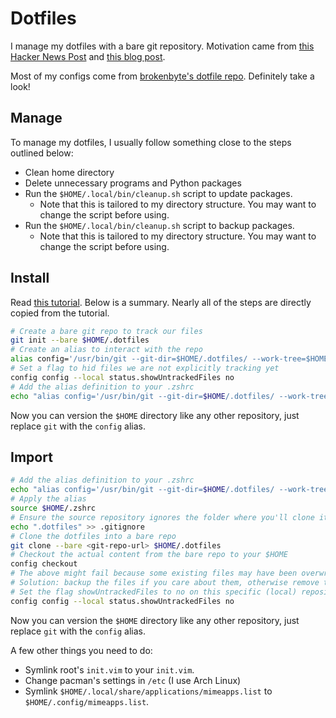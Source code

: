 # Dotfiles

I manage my dotfiles with a bare git repository. 
Motivation came from [this Hacker News Post](https://news.ycombinator.com/item?id=11070797) and 
[this blog post](https://www.atlassian.com/git/tutorials/dotfiles).

Most of my configs come from [brokenbyte's dotfile repo](https://gitlab.com/brokenbyte/dotdrop). 
Definitely take a look!

## Manage

To manage my dotfiles, I usually follow something close to the steps outlined below:

* Clean home directory
* Delete unnecessary programs and Python packages
* Run the `$HOME/.local/bin/cleanup.sh` script to update packages.
  + Note that this is tailored to my directory structure. 
  You may want to change the script before using.
* Run the `$HOME/.local/bin/cleanup.sh` script to backup packages.
  + Note that this is tailored to my directory structure. 
  You may want to change the script before using.

## Install

Read [this tutorial](https://www.atlassian.com/git/tutorials/dotfiles).
Below is a summary. Nearly all of the steps are directly copied from the tutorial.

```bash
# Create a bare git repo to track our files
git init --bare $HOME/.dotfiles
# Create an alias to interact with the repo
alias config='/usr/bin/git --git-dir=$HOME/.dotfiles/ --work-tree=$HOME'
# Set a flag to hid files we are not explicitly tracking yet
config config --local status.showUntrackedFiles no
# Add the alias definition to your .zshrc
echo "alias config='/usr/bin/git --git-dir=$HOME/.dotfiles/ --work-tree=$HOME'" >> $HOME/.zshrc
```
Now you can version the `$HOME` directory like any other repository, just replace `git` with the `config` alias.

## Import

```bash
# Add the alias definition to your .zshrc
echo "alias config='/usr/bin/git --git-dir=$HOME/.dotfiles/ --work-tree=$HOME'" >> $HOME/.zshrc
# Apply the alias
source $HOME/.zshrc
# Ensure the source repository ignores the folder where you'll clone it to avoid recursion problems
echo ".dotfiles" >> .gitignore
# Clone the dotfiles into a bare repo
git clone --bare <git-repo-url> $HOME/.dotfiles
# Checkout the actual content from the bare repo to your $HOME
config checkout
# The above might fail because some existing files may have been overwritten by git.
# Solution: backup the files if you care about them, otherwise remove them.
# Set the flag showUntrackedFiles to no on this specific (local) repository
config config --local status.showUntrackedFiles no
```
Now you can version the `$HOME` directory like any other repository, just replace `git` with the `config` alias.

A few other things you need to do:

* Symlink root's `init.vim` to your `init.vim`.
* Change pacman's settings in `/etc` (I use Arch Linux)
* Symlink `$HOME/.local/share/applications/mimeapps.list` to `$HOME/.config/mimeapps.list`.
